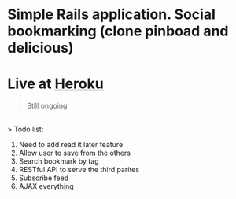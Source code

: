 # Simple Rails application. Social bookmarking (clone pinboad and delicious)
# Live at <a href="https://social-bookmarking.herokuapp.com/" target="_blank">Heroku</a>
> Still ongoing 
<br/>
> Todo list:
<ol>
    <li>Need to add read it later feature</li>
    <li>Allow user to save from the others</li>
    <li>Search bookmark by tag</li>
    <li>RESTful API to serve the third parites</li>
    <li>Subscribe feed</l1>
    <li>AJAX everything</li>
</ol>
